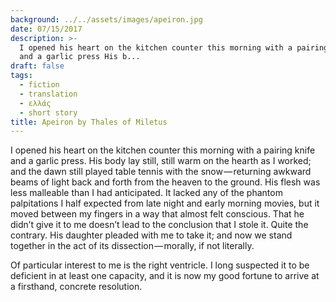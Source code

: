 ```yaml
---
background: ../../assets/images/apeiron.jpg
date: 07/15/2017
description: >-
  I opened his heart on the kitchen counter this morning with a pairing knife
  and a garlic press His b...
draft: false
tags:
  - fiction
  - translation
  - ελλάς
  - short story
title: Apeiron by Thales of Miletus
---
```

  
I opened his heart on the kitchen counter this morning with a pairing knife and a garlic press. His body lay still, still warm on the hearth as I worked; and the dawn still played table tennis with the snow — returning awkward beams of light back and forth from the heaven to the ground. His flesh was less malleable than I had anticipated. It lacked any of the phantom palpitations I half expected from late night and early morning movies, but it moved between my fingers in a way that almost felt conscious. That he didn’t give it to me doesn’t lead to the conclusion that I stole it. Quite the contrary. His daughter pleaded with me to take it; and now we stand together in the act of its dissection — morally, if not literally.  
  
Of particular interest to me is the right ventricle. I long suspected it to be deficient in at least one capacity, and it is now my good fortune to arrive at a firsthand, concrete resolution.  
